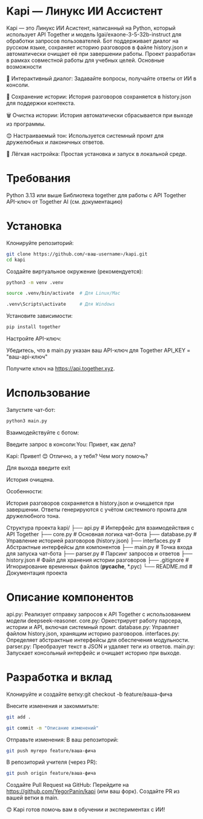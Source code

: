 # Kapi — Линукс ИИ Ассистент
Kapi — это Линукс ИИ Асистент, написанный на Python, который использует API Together и модель lgai/exaone-3-5-32b-instruct для обработки запросов пользователей. Бот поддерживает диалог на русском языке, сохраняет историю разговоров в файле history.json и автоматически очищает её при завершении работы. Проект разработан в рамках совместной работы для учебных целей.
Основные возможности

💬 Интерактивный диалог: Задавайте вопросы, получайте ответы от ИИ в консоли.

📝 Сохранение истории: История разговоров сохраняется в history.json для поддержки контекста.

🗑️ Очистка истории: История автоматически сбрасывается при выходе из программы.

😊 Настраиваемый тон: Используется системный промт для дружелюбных и лаконичных ответов.

🚀 Лёгкая настройка: Простая установка и запуск в локальной среде.

# Требования

Python 3.13 или выше
Библиотека together для работы с API Together
API-ключ от Together AI (см. документацию)

# Установка

Клонируйте репозиторий:
``` bash
git clone https://github.com/<ваш-username>/kapi.git
cd kapi
```


Создайте виртуальное окружение (рекомендуется):
``` bash
python3 -m venv .venv
```
``` bash
source .venv/bin/activate  # Для Linux/Mac
```
``` bash
.venv\Scripts\activate     # Для Windows
```

Установите зависимости:
``` bash
pip install together
```


Настройте API-ключ:

Убедитесь, что в main.py указан ваш API-ключ для Together API_KEY = "ваш-api-ключ"


Получите ключ на https://api.together.xyz.



# Использование

Запустите чат-бот:
``` bash
python3 main.py
```


Взаимодействуйте с ботом:

Введите запрос в консоли:You: Привет, как дела?

Kapi: Привет! 😊 Отлично, а у тебя? Чем могу помочь?


Для выхода введите exit

История очищена.




Особенности:

История разговоров сохраняется в history.json и очищается при завершении.
Ответы генерируются с учётом системного промта для дружелюбного тона.



Структура проекта
kapi/
├── api.py              # Интерфейс для взаимодействия с API Together
├── core.py             # Основная логика чат-бота
├── database.py         # Управление историей разговоров (history.json)
├── interfaces.py       # Абстрактные интерфейсы для компонентов
├── main.py             # Точка входа для запуска чат-бота
├── parser.py           # Парсинг запросов и ответов
├── history.json        # Файл для хранения истории разговоров
├── .gitignore          # Игнорирование временных файлов (__pycache__, *.pyc)
└── README.md           # Документация проекта

# Описание компонентов

api.py: Реализует отправку запросов к API Together с использованием модели deepseek-reasoner.
core.py: Оркестрирует работу парсера, истории и API, включая системный промт.
database.py: Управляет файлом history.json, хранящим историю разговоров.
interfaces.py: Определяет абстрактные интерфейсы для обеспечения модульности.
parser.py: Преобразует текст в JSON и удаляет теги <think> из ответов.
main.py: Запускает консольный интерфейс и очищает историю при выходе.


# Разработка и вклад

Клонируйте и создайте ветку:git checkout -b feature/ваша-фича


Внесите изменения и закоммитьте:
``` bash
git add .
```

``` bash
git commit -m "Описание изменений"
```

Отправьте изменения:
В ваш репозиторий:
``` bash
git push myrepo feature/ваша-фича
```

В репозиторий учителя (через PR):
``` bash
git push origin feature/ваша-фича
```



Создайте Pull Request на GitHub:
Перейдите на https://github.com/YegorPanin/kapi (или ваш форк).
Создайте PR из вашей ветки в main.


😊 Kapi готов помочь вам в обучении и экспериментах с ИИ!
